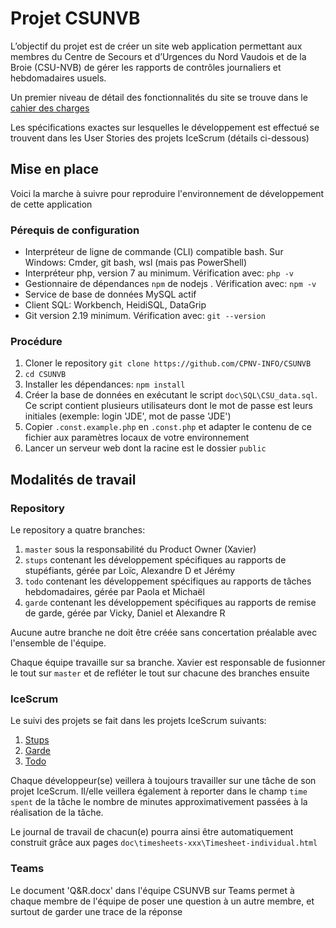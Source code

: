 # Projet CSUNVB

L’objectif du projet est de créer un site web application permettant aux membres du Centre de Secours et d’Urgences du Nord Vaudois et de la Broie (CSU-NVB) de gérer les rapports de contrôles journaliers et hebdomadaires usuels.

Un premier niveau de détail des fonctionnalités du site se trouve dans le [cahier des charges](CdC.md)

Les spécifications exactes sur lesquelles le développement est effectué se trouvent dans les User Stories des projets IceScrum (détails ci-dessous)

## Mise en place

Voici la marche à suivre pour reproduire l'environnement de développement de cette application

### Pérequis de configuration
- Interpréteur de ligne de commande (CLI) compatible bash. Sur Windows: Cmder, git bash, wsl (mais pas PowerShell)
- Interpréteur php, version 7 au minimum. Vérification avec: `php -v`
- Gestionnaire de dépendances `npm` de nodejs . Vérification avec: `npm -v`
- Service de base de données MySQL actif
- Client SQL: Workbench, HeidiSQL, DataGrip
- Git version 2.19 minimum. Vérification avec: `git --version`

### Procédure

1. Cloner le repository `git clone https://github.com/CPNV-INFO/CSUNVB`
2. `cd CSUNVB`
3. Installer les dépendances: `npm install`
4. Créer la base de données en exécutant le script `doc\SQL\CSU_data.sql`. Ce script contient plusieurs utilisateurs dont le mot de passe est leurs initiales (exemple: login 'JDE', mot de passe 'JDE')
5. Copier `.const.example.php` en `.const.php` et adapter le contenu de ce fichier aux paramètres locaux de votre environnement
6. Lancer un serveur web dont la racine est le dossier `public`

## Modalités de travail

### Repository

Le repository a quatre branches:

1. `master` sous la responsabilité du Product Owner (Xavier)
2. `stups` contenant les développement spécifiques au rapports de stupéfiants, gérée par Loïc, Alexandre D et Jérémy
2. `todo` contenant les développement spécifiques au rapports de tâches hebdomadaires, gérée par Paola et Michaël
2. `garde` contenant les développement spécifiques au rapports de remise de garde, gérée par Vicky, Daniel et Alexandre R

Aucune autre branche ne doit être créée sans concertation préalable avec l'ensemble de l'équipe.

Chaque équipe travaille sur sa branche. Xavier est responsable de fusionner le tout sur `master` et de refléter le tout sur chacune des branches ensuite

### IceScrum

Le suivi des projets se fait dans les projets IceScrum suivants:

1. [Stups](https://cloud.icescrum.com/p/XCLGRP3/#/planning)
1. [Garde](https://cloud.icescrum.com/p/XCLGRP1/#/planning)
1. [Todo](https://cloud.icescrum.com/p/XCLGRP2/#/planning)

Chaque développeur(se) veillera à toujours travailler sur une tâche de son projet IceScrum. Il/elle veillera également à reporter dans le champ `time spent` de la tâche le nombre de minutes approximativement passées à la réalisation de la tâche.

Le journal de travail de chacun(e) pourra ainsi être automatiquement construit grâce aux pages `doc\timesheets-xxx\Timesheet-individual.html`

### Teams

Le document 'Q&R.docx' dans l'équipe CSUNVB sur Teams permet à chaque membre de l'équipe de poser une question à un autre membre, et surtout de garder une trace de la réponse
